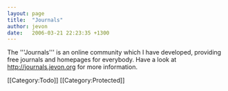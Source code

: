 ```yaml
---
layout: page
title:  "Journals"
author: jevon
date:   2006-03-21 22:23:35 +1300
---
```


The '''Journals''' is an online community which I have developed, providing free journals and homepages for everybody. Have a look at http://journals.jevon.org for more information.

[[Category:Todo]]
[[Category:Protected]]